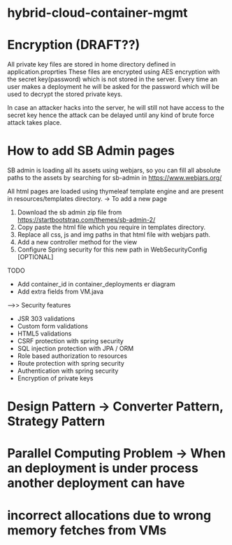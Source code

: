 hybrid-cloud-container-mgmt
==

# Encryption (DRAFT??)

All private key files are stored in home directory defined in application.proprties
These files are encrypted using AES encryption with the secret key(password) which is not
stored in the server. Every time an user makes a deployment he will be asked for the password
which will be used to decrypt the stored private keys.

In case an attacker hacks into the server, he will still not have access to the secret key hence
the attack can be delayed until any kind of brute force attack takes place.

# How to add SB Admin pages

SB admin is loading all its assets using webjars, so you can fill all absolute paths to the assets by searching
for sb-admin in https://www.webjars.org/

All html pages are loaded using thymeleaf template engine and are present in resources/templates directory.
 -> To add a new page
 1. Download the sb admin zip file from https://startbootstrap.com/themes/sb-admin-2/
 2. Copy paste the html file which you require in templates directory. 
 3. Replace all css, js and img paths in that html file with webjars path.
 4. Add a new controller method for the view
 5. Configure Spring security for this new path in WebSecurityConfig [OPTIONAL]

TODO

 - Add container_id in container_deployments er diagram
 - Add extra fields from VM.java
 
 
 -->> Security features
 
  - JSR 303 validations
  - Custom form validations
  - HTML5 validations
  - CSRF protection with spring security
  - SQL injection protection with JPA / ORM
  - Role based authorization to resources
  - Route protection with spring security
  - Authentication with spring security
  - Encryption of private keys
 
 

 
 # Design Pattern -> Converter Pattern, Strategy Pattern
 
 
 # Parallel Computing Problem -> When an deployment is under process another deployment can have
 #  incorrect allocations due to wrong memory fetches from VMs
 
 
